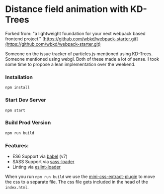 # Distance field animation with KD-Trees

Forked from: "a lightweight foundation for your next webpack based frontend project."
[https://github.com/wbkd/webpack-starter.git](https://github.com/wbkd/webpack-starter.git)

Someone on the issue tracker of particles.js mentioned using KD-Trees. Someone mentioned
using webgl. Both of these made a lot of sense. I took some time to propose a lean
implementation over the weekend.


### Installation

```
npm install
```

### Start Dev Server

```
npm start
```

### Build Prod Version

```
npm run build
```

### Features:

* ES6 Support via [babel](https://babeljs.io/) (v7)
* SASS Support via [sass-loader](https://github.com/jtangelder/sass-loader)
* Linting via [eslint-loader](https://github.com/MoOx/eslint-loader)

When you run `npm run build` we use the [mini-css-extract-plugin](https://github.com/webpack-contrib/mini-css-extract-plugin) to move the css to a separate file. The css file gets included in the head of the `index.html`.

